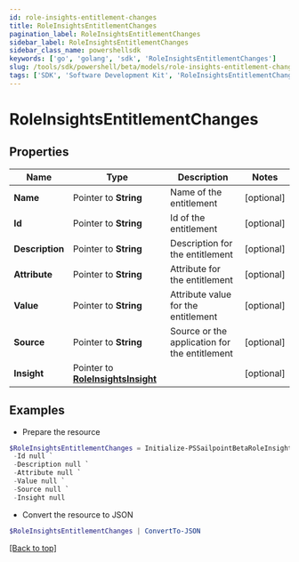 ```yaml
---
id: role-insights-entitlement-changes
title: RoleInsightsEntitlementChanges
pagination_label: RoleInsightsEntitlementChanges
sidebar_label: RoleInsightsEntitlementChanges
sidebar_class_name: powershellsdk
keywords: ['go', 'golang', 'sdk', 'RoleInsightsEntitlementChanges'] 
slug: /tools/sdk/powershell/beta/models/role-insights-entitlement-changes
tags: ['SDK', 'Software Development Kit', 'RoleInsightsEntitlementChanges']
---
```



# RoleInsightsEntitlementChanges

## Properties

Name | Type | Description | Notes
------------ | ------------- | ------------- | -------------
**Name** |  Pointer to **String** | Name of the entitlement | [optional] 
**Id** |  Pointer to **String** | Id of the entitlement | [optional] 
**Description** |  Pointer to **String** | Description for the entitlement | [optional] 
**Attribute** |  Pointer to **String** | Attribute for the entitlement | [optional] 
**Value** |  Pointer to **String** | Attribute value for the entitlement | [optional] 
**Source** |  Pointer to **String** | Source or the application for the entitlement | [optional] 
**Insight** |  Pointer to [**RoleInsightsInsight**](role-insights-insight) |  | [optional] 

## Examples

- Prepare the resource
```powershell
$RoleInsightsEntitlementChanges = Initialize-PSSailpointBetaRoleInsightsEntitlementChanges  -Name null `
 -Id null `
 -Description null `
 -Attribute null `
 -Value null `
 -Source null `
 -Insight null
```

- Convert the resource to JSON
```powershell
$RoleInsightsEntitlementChanges | ConvertTo-JSON
```


[[Back to top]](#) 

